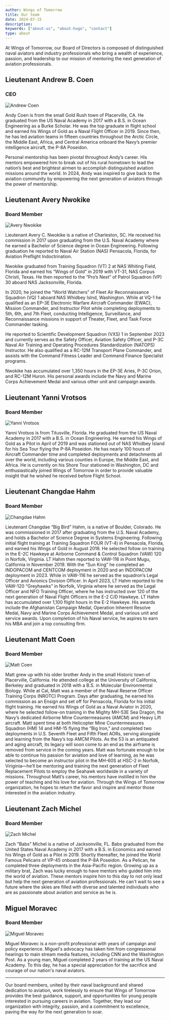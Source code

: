 ```yaml
---
author: Wings of Tomorrow
title: Our team
date: 2024-07-15
description:
keywords: ["about-us", "about-hugo", "contact"]
type: about
---
```


At Wings of Tomorrow, our Board of Directors is composed of distinguished naval aviators and industry professionals who bring a wealth of experience, passion, and leadership to our mission of mentoring the next generation of aviation professionals.

## Lieutenant Andrew B. Coen
### CEO

![Andrew Coen](/andrew.jpg)

Andy Coen is from the small Gold Rush town of Placerville, CA. He graduated from the US Naval Academy in 2017 with a B.S. in Ocean Engineering as a Burke Scholar. He was the top graduate in flight school and earned his Wings of Gold as a Naval Flight Officer in 2019. Since then, he has led aviation teams in fifteen countries throughout the Arctic Circle, the Middle East, Africa, and Central America onboard the Navy’s premier intelligence aircraft, the P-8A Poseidon. 

Personal mentorship has been pivotal throughout Andy’s career. His mentors empowered him to break out of his rural hometown to lead the nation’s best and  brightest airmen to accomplish distinguished aviation missions around the world. In 2024, Andy was inspired to give back to the aviation community by empowering the next generation of aviators through the power of mentorship. 

## Lieutenant Avery Nwokike
### Board Member

![Avery Nwokike](/avery.PNG)

Lieutenant Avery C. Nwokike is a native of Charleston, SC. He received his commission in 2017 upon graduating from the U.S. Naval Academy where he earned a Bachelor of Science degree in Ocean Engineering. Following graduation he reported to Naval Air Station (NAS) Pensacola, Florida, for Aviation Preflight Indoctrination.

Nwokike graduated from Training Squadron (VT) 2 at NAS Whiting Field, Florida and earned his “Wings of Gold” in 2019 with VT-31, NAS Corpus Christi, Texas. He then reported to the “Pro’s Nest” of Patrol Squadron (VP) 30 aboard NAS Jacksonville, Florida.

In 2020, he joined the “World Watchers” of Fleet Air Reconnaissance Squadron (VQ) 1 aboard NAS Whidbey Islnd, Washington. While at VQ-1 he qualified as an EP-3E Electronic Warfare Aircraft Commander (EWAC), Mission Commander, and Instructor Pilot while completing deployments to 5th, 6th, and 7th Fleet, conducting Intelligence, Surveillance, and Reconnaissance missions in support of Theater, Fleet, and Task Force Commander tasking.

He reported to Scientific Development Squadron (VXS) 1 in September 2023 and currently serves as the Safety Officer, Aviation Safety Officer, and P-3C Naval Air Training and Operating Procedures Standardization (NATOPS) Instructor. He also qualified as a RC-12M Transport Plane Commander, and assists with the Command Fitness Leader and Command Finance Specialist programs. 

Nwokike has accumulated over 1,350 hours in the EP-3E Aries, P-3C Orion, and RC-12M Huron. His personal awards include the Navy and Marine Corps Achievement Medal and various other unit and campaign awards.
## Lieutenant Yanni Vrotsos
### Board Member

![Yanni Vrotsos](/yanni.PNG)

Yanni Vrotsos is from Titusville, Florida. He graduated from the US Naval Academy in 2017 with a B.S. in Ocean Engineering. He earned his Wings of Gold as a Pilot in April of 2019 and was stationed out of NAS Whidbey Island for his Sea Tour flying the P-8A Poseidon. He has nearly 100 hours of Aircraft Commander time and completed deployments and detachments all over the world, including various counties in Europe, the Middle East, and Africa. He is currently on his Shore Tour stationed in Washington, DC and enthusiastically joined Wings of Tomorrow in order to provide valuable insight that he wished he received before Flight School. 

## Lieutenant Changdae Hahm
### Board Member

![Changdae Hahm](/changdae.PNG)

Lieutenant Changdae “Big Bird” Hahm, is a native of Boulder, Colorado. He was commissioned in 2017 after graduating from the U.S. Naval Academy, and holds a Bachelor of Science Degree in Systems Engineering. Following initial flight training at Training Squadron FOUR (VT-4) in Pensacola, Florida, and earned his Wings of Gold in August 2018. He selected follow on training in the E-2C Hawkeye at Airborne Command &amp; Control Squadron (VAW) 120 in Norfolk, Virginia. LT Hahm then reported to VAW-116 in Point Mugu, California in November 2019. With the “Sun King” he completed an INDOPACOM and CENTCOM deployment in 2020 and an INDOPACOM deployment in 2023. While in VAW-116 he served as the squadron’s Legal Officer and Avionics Division Officer. In April 2023, LT Hahm reported to the VAW-120 “Greyhawks” in Norfolk, Virginia where he served as the Legal Officer and NFO Training Officer, where he has instructed over 120 of the next generation of Naval Flight Officers in the E-2 C/D Hawkeye. LT Hahm has accumulated over 1,100 flight hours in the E-2 Hawkeye. His awards include the Afghanistan Campaign Medal, Operation Inherent Resolve Medal, Navy and Marine Corps Achievement Medal, and various unit and service awards. Upon completion of his Naval service, he aspires to earn his MBA and join a top consulting firm.

## Lieutenant Matt Coen
### Board Member

![Matt Coen](/matt.PNG)

Matt grew up with his older brother Andy in the small Historic town of Placerville, California. He attended college at the University of California, Berkeley and graduated in 2018 with a B.S. in Molecular Environmental Biology. While at Cal, Matt was a member of the Naval Reserve Officer Training Corps (NROTC) Program. Days after graduating, he earned his commission as an Ensign and set off for Pensacola, Florida for his initial flight training. He earned his Wings of Gold as a Naval Aviator in 2020, where he selected follow-on training in the Mighty MH-53E Sea Dragon, the Navy’s dedicated Airborne Mine Countermeasures (AMCM) and Heavy Lift aircraft. Matt spent time at both Helicopter Mine Countermeasures Squadron (HM) 14 and HM-15 flying the “Big Iron,” and completed two deployments in U.S. Seventh Fleet and Fifth Fleet AORs, serving alongside and learning from the Navy’s top AMCM Pilots. As the 53 is an antiquated and aging aircraft, its legacy will soon come to an end as the airframe is removed from service in the coming years.
Matt was fortunate enough to be able to continue his passion for aviation and love of learning, as he was selected to become an instructor pilot in the MH-60S at HSC-2 in Norfolk, Viriginia—he’ll be mentoring and training the next generation of Fleet Replacement Pilots to employ the Seahawk worldwide in a variety of missions. Throughout Matt’s career, his mentors have instilled in him the power of teaching and his love for aviation. Through the Wings of Tomorrow organization, he hopes to return the favor and inspire and mentor those interested in the aviation industry. 

## Lieutenant Zach Michel
### Board Member

![Zach Michel](/zach.PNG)

Zach "Babs" Michel is a native of Jacksonville, FL.
Babs graduated from the United States Naval Academy in 2017 with a B.S. in Economics and earned his Wings of Gold as a Pilot in 2019. Shortly thereafter, he joined the World Famous Pelicans of VP-45 onboard the P-8A Poseidon. As a Pelican, he completed three deployments in the Asia-Pacific region.
Growing up as a military brat, Zach was lucky enough to have mentors who guided him into the world of aviation. These mentors inspire him to this day to not only lead but help the next generation of aviation professionals. He can't wait to see a future where the skies are filled with diverse and talented individuals who are as passionate about aviation and service as he is. 

## Miguel Moravec
### Board Member

![Miguel Moravec](/miguel.PNG)

Miguel Moravec is a non-profit professional with years of campaign and policy experience. Miguel's advocacy has taken him from congressional hearings to main stream media features, including CNN and the Washington Post.
As a young man, Miguel completed 2 years of training at the US Naval Academy. To this day, he has a special appreciation for the sacrifice and courage of our nation's naval aviators.

------

Our board members, united by their naval background and shared dedication to aviation, work tirelessly to ensure that Wings of Tomorrow provides the best guidance, support, and opportunities for young people interested in pursuing careers in aviation. Together, they lead our organization with integrity, passion, and a commitment to excellence, paving the way for the next generation to soar.






